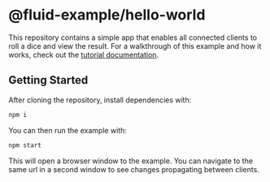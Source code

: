 # @fluid-example/hello-world

This repository contains a simple app that enables all connected clients to roll a dice and view the result.
For a walkthrough of this example and how it works, check out the [tutorial documentation](TBD).

## Getting Started

After cloning the repository, install dependencies with:

```bash
npm i
```

You can then run the example with:

```bash
npm start
```

This will open a browser window to the example.  You can navigate to the same url in a second window to see changes propagating between clients.
